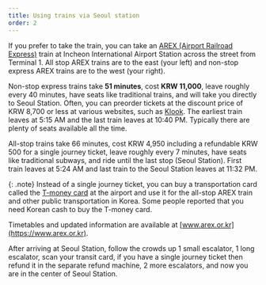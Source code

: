 ```yaml
---
title: Using trains via Seoul station
order: 2
---
```

If you prefer to take the train, you can take an [AREX (Airport Railroad Express)](https://www.arex.or.kr) train at Incheon International Airport Station across the street from Terminal 1. All stop AREX trains are to the east (your left) and non-stop express AREX trains are to the west (your right). 

Non-stop express trains take **51 minutes**, cost **KRW 11,000**, leave roughly every 40 minutes, have seats like traditional trains, and will take you directly to Seoul Station. 
Often, you can preorder tickets at the discount price of KRW 8,700 or less at various websites, such as [Klook](https://www.klook.com/en-US/activity/1163-airport-to-seoul-city-center-arex-train-incheon/).
The earliest train leaves at 5:15 AM and the last train leaves at 10:40 PM.
Typically there are plenty of seats available all the time.

All-stop trains take 66 minutes, cost KRW 4,950 including a refundable KRW 500 for a single journey ticket, leave roughly every 7 minutes, have seats like traditional subways, and ride until the last stop (Seoul Station). First train leaves at 5:24 AM and last train to the Seoul Station leaves at 11:32 PM.

{: .note}
Instead of a single journey ticket, you can buy a transportation card called the [T-money card](https://www.t-money.co.kr/ncs/pct/tmnyintd/ReadFrgnKoreaTourCardEngIntd.dev) at the airport and use it for the all-stop AREX train and other public transportation in Korea.
Some people reported that you need Korean cash to buy the T-money card.

Timetables and updated information are available at [www.arex.or.kr](https://www.arex.or.kr).

After arriving at Seoul Station, follow the crowds up 1 small escalator, 1 long escalator, scan your transit card, if you have a single journey ticket then refund it in the separate refund machine, 2 more escalators, and now you are in the center of Seoul Station. 

